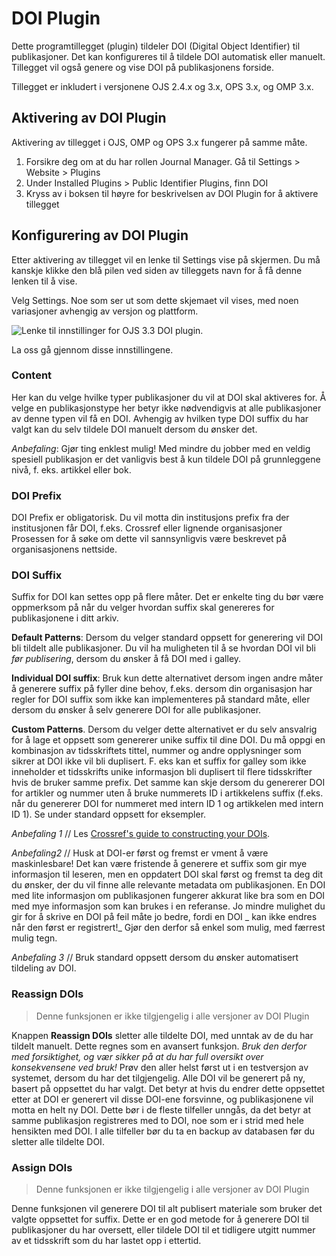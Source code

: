 # DOI Plugin

Dette programtillegget (plugin) tildeler DOI (Digital Object Identifier) til publikasjoner. Det kan konfigureres til å tildele DOI automatisk eller manuelt. Tillegget vil også genere og vise DOI på publikasjonens forside.

Tillegget er inkludert i versjonene OJS 2.4.x og 3.x, OPS 3.x, og OMP 3.x.

## Aktivering av DOI Plugin

Aktivering av tillegget i OJS, OMP og OPS 3.x fungerer på samme måte.

1. Forsikre deg om at du har rollen Journal Manager. Gå til Settings > Website > Plugins
2. Under Installed Plugins > Public Identifier Plugins, finn DOI
3. Kryss av i boksen til høyre for beskrivelsen av DOI Plugin for å aktivere tillegget

## Konfigurering av DOI Plugin

Etter aktivering av tillegget vil en lenke til Settings vise på skjermen.  Du må kanskje klikke den blå pilen ved siden av tilleggets navn for å få denne lenken til å vise.

Velg Settings. Noe som ser ut som dette skjemaet vil vises, med noen variasjoner avhengig av versjon og plattform.

![Lenke til innstillinger for OJS 3.3 DOI plugin.](assets/settings-testdrive.png)

La oss gå gjennom disse innstillingene.

### Content

Her kan du velge hvilke typer publikasjoner du vil at DOI skal aktiveres for. Å velge en publikasjonstype her betyr ikke nødvendigvis at alle publikasjoner av denne typen vil få en DOI. Avhengig av hvilken type DOI suffix du har valgt kan du selv tildele DOI manuelt dersom du ønsker det.

_Anbefaling_: Gjør ting enklest mulig! Med mindre du jobber med en veldig spesiell publikasjon er det vanligvis best å kun tildele DOI på grunnleggene nivå, f. eks. artikkel eller bok.

### DOI Prefix

DOI Prefix er obligatorisk. Du vil motta din institusjons prefix fra der institusjonen får DOI, f.eks. Crossref eller lignende organisasjoner Prosessen for å søke om dette vil sannsynligvis være beskrevet på organisasjonens nettside.

### DOI Suffix

Suffix for DOI kan settes opp på flere måter. Det er enkelte ting du bør være oppmerksom på når du velger hvordan suffix skal genereres for publikasjonene i ditt arkiv.

**Default Patterns**: Dersom du velger standard oppsett for generering vil DOI bli tildelt alle publikasjoner. Du vil ha muligheten til å se hvordan DOI vil bli _før publisering_, dersom du ønsker å få DOI med i galley.

**Individual DOI suffix**: Bruk kun dette alternativet dersom ingen andre måter å generere suffix på fyller dine behov, f.eks. dersom din organisasjon har regler for DOI suffix som ikke kan implementeres på standard måte, eller dersom du ønsker å selv generere DOI for alle publikasjoner.

**Custom Patterns**. Dersom du velger dette alternativet er du selv ansvalrig for å lage et oppsett som genererer unike suffix til dine DOI. Du må oppgi en kombinasjon av tidsskriftets tittel, nummer og andre opplysninger som sikrer at DOI ikke vil bli duplisert. F. eks kan et suffix for galley som ikke inneholder et tidsskrifts unike informasjon bli duplisert til flere tidsskrifter hvis de bruker samme prefix. Det samme kan skje dersom du genererer DOI for artikler og nummer uten å bruke nummerets ID i artikkelens suffix (f.eks. når du genererer DOI for nummeret med intern ID 1 og artikkelen med intern ID 1). Se under standard oppsett for eksempler.

_Anbefaling 1_ // Les [Crossref's guide to constructing your DOIs](https://www.crossref.org/documentation/member-setup/constructing-your-dois/).

_Anbefaling2_ // Husk at DOI-er først og fremst er vment å være maskinlesbare! Det kan være fristende å generere et suffix som gir mye informasjon til leseren, men en oppdatert DOI skal først og fremst ta deg dit du ønsker, der du vil finne alle relevante metadata om publikasjonen. En DOI med lite informasjon om publikasjonen fungerer akkurat like bra som en DOI med mye informasjon som kan brukes i en referanse. Jo mindre mulighet du gir for å skrive en DOI på feil måte jo bedre, fordi en DOI _ kan ikke endres når den først er registrert!_ Gjør den derfor så enkel som mulig, med færrest mulig tegn.

_Anbefaling 3_ // Bruk standard oppsett dersom du ønsker automatisert tildeling av DOI.

### Reassign DOIs

> Denne funksjonen er ikke tilgjengelig i alle versjoner av DOI Plugin

Knappen **Reassign DOIs** sletter alle tildelte DOI, med unntak av de du har tildelt manuelt. Dette regnes som en avansert funksjon. _Bruk den derfor med forsiktighet, og vær sikker på at du har full oversikt over konsekvensene ved bruk!_ Prøv den aller helst først ut i en testversjon av systemet, dersom du har det tilgjengelig. Alle DOI vil be generert på ny, basert på oppsettet du har valgt. Det betyr at hvis du endrer dette oppsettet etter at DOI er generert vil disse DOI-ene forsvinne, og publikasjonene vil motta en helt ny DOI. Dette bør i de fleste tilfeller unngås, da det betyr at samme publikasjon registreres med to DOI, noe som er i strid med hele hensikten med DOI. I alle tilfeller bør du ta en backup av databasen før du sletter alle tildelte DOI.

### Assign DOIs

> Denne funksjonen er ikke tilgjengelig i alle versjoner av DOI Plugin

Denne funksjonen vil generere DOI til alt publisert materiale som bruker det valgte oppsettet for suffix. Dette er en god metode for å generere DOI til publikasjoner du har oversett, eller tildele DOI til et tidligere utgitt nummer av et tidsskrift som du har lastet opp i ettertid.
